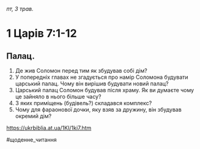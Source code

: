 
_пт, 3 трав._

# 1 Царів 7:1-12

## Палац.
1. Де жив Соломон перед тим як збудував собі дім?
2. У попередніх главах не згадується про намір Соломона будувати царський палац. Чому він вирішив будувати новий палац? 
3. Царський палац Соломон будував після храму. Як ви думаєте чому це зайняло в нього більше часу?
4. З яких приміщень (будівель?) складався комплекс?
5. Чому для фараонової дочки, яку взяв за дружину, він збудував окремий дім? 

https://ukrbiblia.at.ua/1KI/1ki7.htm 

#щоденне_читання
